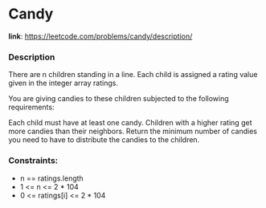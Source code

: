 # Candy

**link**: https://leetcode.com/problems/candy/description/

### Description

There are n children standing in a line. Each child is assigned a rating value given in the integer array ratings.

You are giving candies to these children subjected to the following requirements:

Each child must have at least one candy.
Children with a higher rating get more candies than their neighbors.
Return the minimum number of candies you need to have to distribute the candies to the children.

### Constraints:

- n == ratings.length
- 1 <= n <= 2 * 104
- 0 <= ratings[i] <= 2 * 104
